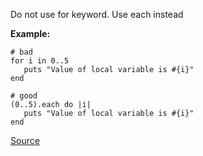 Do not use for keyword. Use each instead

**Example:**

```
# bad
for i in 0..5
   puts "Value of local variable is #{i}"
end

# good
(0..5).each do |i|
   puts "Value of local variable is #{i}"
end
```

[Source](http://www.rubydoc.info/gems/rubocop/RuboCop/Cop/Style/For)